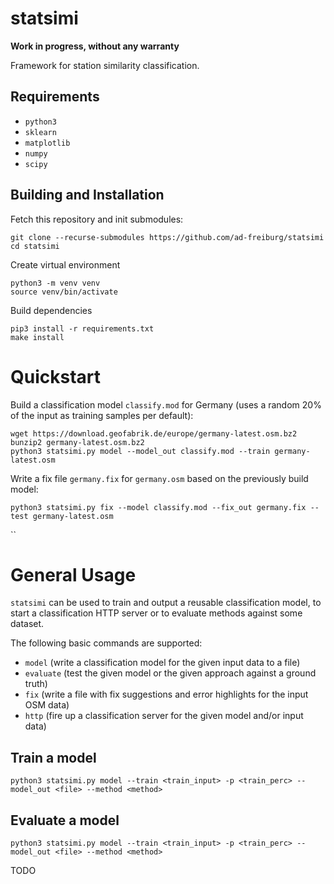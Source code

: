 # statsimi

**Work in progress, without any warranty**

Framework for station similarity classification.

## Requirements

 * `python3`
 * `sklearn`
 * `matplotlib`
 * `numpy`
 * `scipy`

## Building and Installation

Fetch this repository and init submodules:

```
git clone --recurse-submodules https://github.com/ad-freiburg/statsimi
cd statsimi
```
Create virtual environment
```
python3 -m venv venv
source venv/bin/activate
```
Build dependencies
```
pip3 install -r requirements.txt
make install
```

# Quickstart

Build a classification model `classify.mod` for Germany (uses a random 20% of the input as training samples per default):

```
wget https://download.geofabrik.de/europe/germany-latest.osm.bz2
bunzip2 germany-latest.osm.bz2
python3 statsimi.py model --model_out classify.mod --train germany-latest.osm
```

Write a fix file `germany.fix` for `germany.osm` based on the previously build model:

```
python3 statsimi.py fix --model classify.mod --fix_out germany.fix --test germany-latest.osm
```


``

# General Usage

`statsimi` can be used to train and output a reusable classification model, to start a classification HTTP server or to evaluate methods against some dataset.

The following basic commands are supported:

* `model` (write a classification model for the given input data to a file)
* `evaluate` (test the given model or the given approach against a ground truth)
* `fix`	(write a file with fix suggestions and error highlights for the input OSM data)
* `http` (fire up a classification server for the given model and/or input data)


## Train a model
```
python3 statsimi.py model --train <train_input> -p <train_perc> --model_out <file> --method <method>
```

## Evaluate a model
```
python3 statsimi.py model --train <train_input> -p <train_perc> --model_out <file> --method <method>
```

TODO
